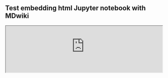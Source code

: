 ## Test embedding html Jupyter notebook with MDwiki

<iframe src="https://raw.githubusercontent.com/rikedyp/APLCourse/master/tmp/Creating%20your%20first%20Dyalog%20Jupyter%20Notebook.html" width = "100%">If you are reading this, your browser does not support inline frames. You can view this Jupyter notebook tutorial externally as a <a>static page</a> or <a>interactively</a>.</iframe>
